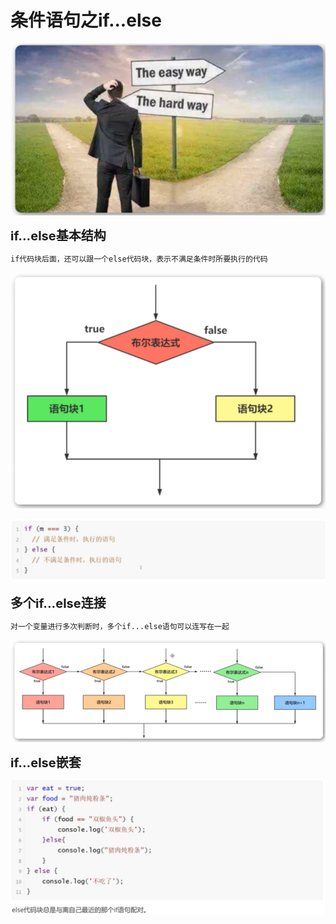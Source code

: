<h1>条件语句之if...else</h1>

![Alt text](image.png)

<b style="font-size:20px">if...else基本结构</b>

    if代码块后面，还可以跟一个else代码块，表示不满足条件时所要执行的代码
![Alt text](image-1.png)

![Alt text](image-2.png)

<b style="font-size:20px">多个if...else连接</b>

    对一个变量进行多次判断时，多个if...else语句可以连写在一起
![Alt text](image-3.png)

<b style="font-size:20px">if...else嵌套</b>

![Alt text](image-4.png)